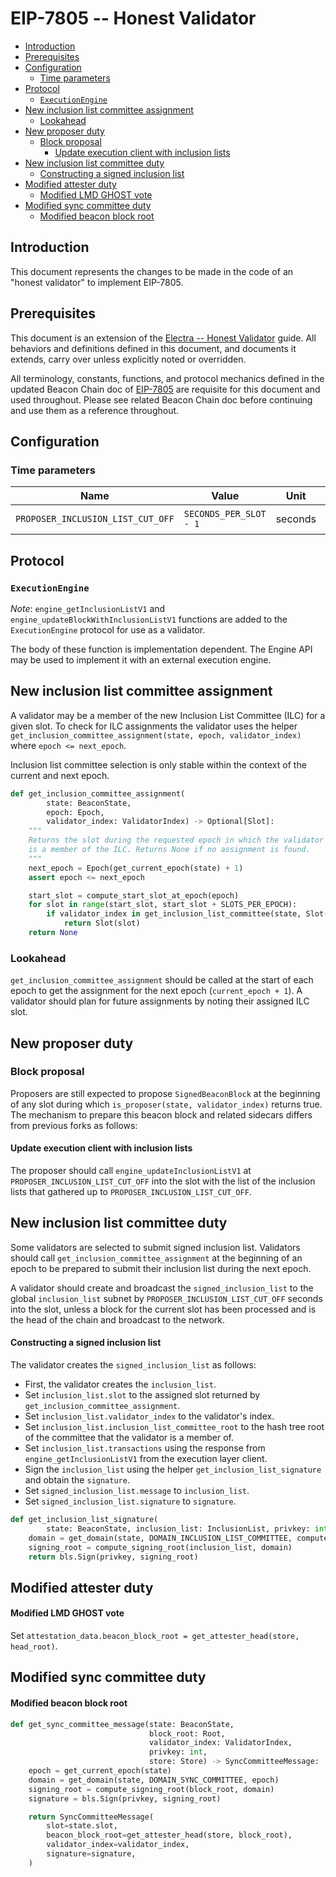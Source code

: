 # EIP-7805 -- Honest Validator

<!-- mdformat-toc start --slug=github --no-anchors --maxlevel=6 --minlevel=2 -->

- [Introduction](#introduction)
- [Prerequisites](#prerequisites)
- [Configuration](#configuration)
  - [Time parameters](#time-parameters)
- [Protocol](#protocol)
  - [`ExecutionEngine`](#executionengine)
- [New inclusion list committee assignment](#new-inclusion-list-committee-assignment)
  - [Lookahead](#lookahead)
- [New proposer duty](#new-proposer-duty)
  - [Block proposal](#block-proposal)
    - [Update execution client with inclusion lists](#update-execution-client-with-inclusion-lists)
- [New inclusion list committee duty](#new-inclusion-list-committee-duty)
    - [Constructing a signed inclusion list](#constructing-a-signed-inclusion-list)
- [Modified attester duty](#modified-attester-duty)
    - [Modified LMD GHOST vote](#modified-lmd-ghost-vote)
- [Modified sync committee duty](#modified-sync-committee-duty)
    - [Modified beacon block root](#modified-beacon-block-root)

<!-- mdformat-toc end -->

## Introduction

This document represents the changes to be made in the code of an "honest validator" to implement EIP-7805.

## Prerequisites

This document is an extension of the [Electra -- Honest Validator](../../electra/validator.md) guide.
All behaviors and definitions defined in this document, and documents it extends, carry over unless explicitly noted or overridden.

All terminology, constants, functions, and protocol mechanics defined in the updated Beacon Chain doc of [EIP-7805](./beacon-chain.md) are requisite for this document and used throughout.
Please see related Beacon Chain doc before continuing and use them as a reference throughout.

## Configuration

### Time parameters

| Name | Value | Unit | Duration |
| - | - | :-: | :-: |
| `PROPOSER_INCLUSION_LIST_CUT_OFF` | `SECONDS_PER_SLOT - 1` | seconds | 11 seconds |

## Protocol

### `ExecutionEngine`

*Note*: `engine_getInclusionListV1` and `engine_updateBlockWithInclusionListV1` functions are added to the `ExecutionEngine` protocol for use as a validator.

The body of these function is implementation dependent. The Engine API may be used to implement it with an external execution engine.

## New inclusion list committee assignment

A validator may be a member of the new Inclusion List Committee (ILC) for a given slot. To check for ILC assignments the validator uses the helper `get_inclusion_committee_assignment(state, epoch, validator_index)` where `epoch <= next_epoch`.

Inclusion list committee selection is only stable within the context of the current and next epoch.

```python
def get_inclusion_committee_assignment(
        state: BeaconState,
        epoch: Epoch,
        validator_index: ValidatorIndex) -> Optional[Slot]:
    """
    Returns the slot during the requested epoch in which the validator with index ``validator_index``
    is a member of the ILC. Returns None if no assignment is found.
    """
    next_epoch = Epoch(get_current_epoch(state) + 1)
    assert epoch <= next_epoch

    start_slot = compute_start_slot_at_epoch(epoch)
    for slot in range(start_slot, start_slot + SLOTS_PER_EPOCH):
        if validator_index in get_inclusion_list_committee(state, Slot(slot)):
            return Slot(slot)
    return None
```

### Lookahead

`get_inclusion_committee_assignment` should be called at the start of each epoch to get the assignment for the next epoch (`current_epoch + 1`). A validator should plan for future assignments by noting their assigned ILC slot.

## New proposer duty

### Block proposal

Proposers are still expected to propose `SignedBeaconBlock` at the beginning of any slot during which `is_proposer(state, validator_index)` returns true. The mechanism to prepare this beacon block and related sidecars differs from previous forks as follows:

#### Update execution client with inclusion lists

The proposer should call `engine_updateInclusionListV1` at `PROPOSER_INCLUSION_LIST_CUT_OFF` into the slot with the list of the inclusion lists that gathered up to `PROPOSER_INCLUSION_LIST_CUT_OFF`.

## New inclusion list committee duty

Some validators are selected to submit signed inclusion list. Validators should call `get_inclusion_committee_assignment` at the beginning of an epoch to be prepared to submit their inclusion list during the next epoch.

A validator should create and broadcast the `signed_inclusion_list` to the global `inclusion_list` subnet by `PROPOSER_INCLUSION_LIST_CUT_OFF` seconds into the slot, unless a block for the current slot has been processed and is the head of the chain and broadcast to the network.

#### Constructing a signed inclusion list

The validator creates the `signed_inclusion_list` as follows:
- First, the validator creates the `inclusion_list`.
- Set `inclusion_list.slot` to the assigned slot returned by `get_inclusion_committee_assignment`.
- Set `inclusion_list.validator_index` to the validator's index.
- Set `inclusion_list.inclusion_list_committee_root` to the hash tree root of the committee that the validator is a member of.
- Set `inclusion_list.transactions` using the response from `engine_getInclusionListV1` from the execution layer client.
- Sign the `inclusion_list` using the helper `get_inclusion_list_signature` and obtain the `signature`.
- Set `signed_inclusion_list.message` to `inclusion_list`.
- Set `signed_inclusion_list.signature` to `signature`.

```python
def get_inclusion_list_signature(
        state: BeaconState, inclusion_list: InclusionList, privkey: int) -> BLSSignature:
    domain = get_domain(state, DOMAIN_INCLUSION_LIST_COMMITTEE, compute_epoch_at_slot(inclusion_list.slot))
    signing_root = compute_signing_root(inclusion_list, domain)
    return bls.Sign(privkey, signing_root)
```

## Modified attester duty

#### Modified LMD GHOST vote

Set `attestation_data.beacon_block_root = get_attester_head(store, head_root)`.

## Modified sync committee duty

#### Modified beacon block root

```python
def get_sync_committee_message(state: BeaconState,
                               block_root: Root,
                               validator_index: ValidatorIndex,
                               privkey: int,
                               store: Store) -> SyncCommitteeMessage:
    epoch = get_current_epoch(state)
    domain = get_domain(state, DOMAIN_SYNC_COMMITTEE, epoch)
    signing_root = compute_signing_root(block_root, domain)
    signature = bls.Sign(privkey, signing_root)

    return SyncCommitteeMessage(
        slot=state.slot,
        beacon_block_root=get_attester_head(store, block_root),
        validator_index=validator_index,
        signature=signature,
    )
```
